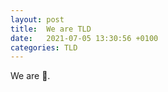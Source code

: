 ```yaml
---
layout: post
title:  We are TLD
date:   2021-07-05 13:30:56 +0100
categories: TLD
---
```


We are 🐌.


